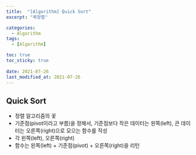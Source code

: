 ```yaml
---
title:  "[Algorithm] Quick Sort"
excerpt: "퀵정렬"

categories:
  - Algorithm
tags:
  - [Algorithm]

toc: true
toc_sticky: true
 
date: 2021-07-26
last_modified_at: 2021-07-26
---
```

## Quick Sort
- 정렬 알고리즘의 꽃
- 기준점(pivot이라고 부름)을 정해서, 기준점보다 작은 데이터는 왼쪽(left), 큰 데이터는 오른쪽(right)으로 모으는 함수를 작성
- 각 왼쪽(left), 오른쪽(right)
- 함수는 왼쪽(left) + 기준점(pivot) + 오른쪽(right)을 리턴
```python
```

```python
```

```python
```

```python
```